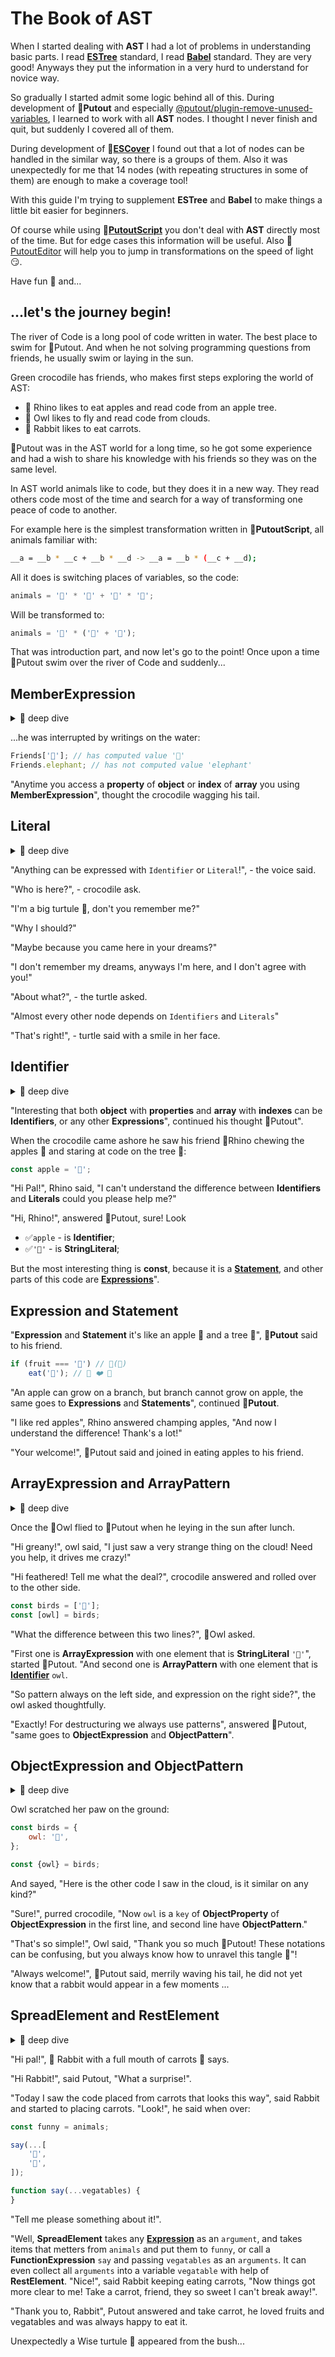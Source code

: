 # The Book of AST

When I started dealing with **AST** I had a lot of problems in understanding basic parts. I read [**ESTree**](https://github.com/estree/estree#readme) standard, I read [**Babel**](https://babeljs.io/docs/en/babel-types#) standard. They are very good! Anyways they put the information in a very hurd to understand for novice way.

So gradually I started admit some logic behind all of this. During development of 🐊**Putout** and especially [@putout/plugin-remove-unused-variables](https://github.com/coderaiser/putout/tree/master/packages/plugin-remove-unused-variables#putoutplugin-remove-unused-variables-), I learned to work with all **AST** nodes. I thought I never finish and quit, but suddenly I covered all of them.

During development of 🎩[**ESCover**](https://github.com/coderaiser/escover#readme) I found out that a lot of nodes can be handled in the similar way, so there is a groups of them. Also it was unexpectedly for me that 14 nodes (with repeating structures in some of them) are enough to make a coverage tool!

With this guide I'm trying to supplement **ESTree** and **Babel** to make things a little bit easier for beginners.

Of course while using 🦎[**PutoutScript**](https://github.com/coderaiser/putout/blob/master/docs/putout-script.md#-putoutscript) you don't deal with **AST** directly most of the time.
But for edge cases this information will be useful. Also 🐊[PutoutEditor](https://putout.cloudcmd.io) will help you to jump in transformations on the speed of light 😏.

Have fun 🎈 and...

## ...let's the journey begin!

The river of Code is a long pool of code written in water. The best place to swim for 🐊Putout. And when he not solving programming questions from friends, he usually swim or laying in the sun.

Green crocodile has friends, who makes first steps exploring the world of AST:

- 🦏 Rhino likes to eat apples and read code from an apple tree.
- 🦉 Owl likes to fly and read code from clouds.
- 🐇 Rabbit likes to eat carrots.

🐊Putout was in the AST world for a long time, so he got some experience and had a wish to share his knowledge with his friends so they was on the same level.

In AST world animals like to code, but they does it in a new way. They read others code most of the time and search for a way of transforming one peace of code to another.

For example here is the simplest transformation written in 🦎**PutoutScript**, all animals familiar with:

```sh
__a = __b * __c + __b * __d -> __a = __b * (__c + __d);
```

All it does is switching places of variables, so the code:

```js
animals = '🦉' * '🦏' + '🦉' * '🦛';
```

Will be transformed to:

```js
animals = '🦉' * ('🦏' + '🦛');
```

That was introduction part, and now let's go to the point!
Once upon a time 🐊Putout swim over the river of Code and suddenly...

## MemberExpression

<details><summary>🤿 deep dive</summary>

```ts
type MemberExpression = (object: Expression, property: Expression | Identifier, computed: boolean, optional: boolean) => Node;
```

> `MemberExpression` always has `object` and `property` fields.
> If `computed` enabled then `property` is [`Expression`](#expression-and-statement) otherwise it is [`Identifier`](#identifier).

</details>

...he was interrupted by writings on the water:

```js
Friends['🐘']; // has computed value '🐘'
Friends.elephant; // has not computed value 'elephant'
```

"Anytime you access a **property** of **object** or **index** of **array** you using **MemberExpression**", thought the crocodile wagging his tail.

## Literal

<details><summary>🤿 deep dive</summary>

```ts
type Literal = (value: boolean | string | number | bigint | undefined | null) => Node;
```

> `Literal` always has a `value` field.
> If `computed` enabled then `property` is [`Expression`](#expression-and-statement) otherwise it is [`Identifier`](#identifier).

</details>

"Anything can be expressed with `Identifier` or `Literal`!", - the voice said.

"Who is here?", - crocodile ask.

"I'm a big turtule 🐢, don't you remember me?"

"Why I should?"

"Maybe because you came here in your dreams?"

"I don't remember my dreams, anyways I'm here, and I don't agree with you!"

"About what?", - the turtle asked.

"Almost every other node depends on `Identifiers` and `Literals`"

"That's right!", - turtle said with a smile in her face.

## Identifier

<details><summary>🤿 deep dive</summary>

```ts
type Identifier = (name: string) => Identifier;
```

> When it's
>
> - ✅ not `Literal`;
> - ✅ not part of `Statement`;
> - starts from `[a-zA-Z]` and contains characters `[a-zA-Z\d]`;
>
> It's `Identifier` and most likely (but not necessarily) it's used as part of an [`Expression`](#expression-and-statement).

</details>

"Interesting that both **object** with **properties** and **array** with **indexes** can be **Identifiers**, or any other **Expressions**", continued his thought 🐊Putout".

When the crocodile came ashore he saw his friend 🦏Rhino chewing the apples 🍎 and staring at code on the tree 🌳:

```js
const apple = '🍎';
```

"Hi Pal!", Rhino said, "I can't understand the difference between **Identifiers** and **Literals** could you please help me?"

"Hi, Rhino!", answered 🐊Putout, sure! Look

- ✅`apple` - is **Identifier**;
- ✅`'🍎'` - is **StringLiteral**;

But the most interesting thing is **const**, because it is a [**Statement**](#expression-and-statement), and other parts of this code are [**Expressions**](#expression-and-statement)".

## Expression and Statement

"**Expression** and **Statement** it's like an apple 🍎 and a tree 🌳", 🐊**Putout** said to his
friend.

```js
if (fruit === '🍎') // 🌳(🍎)
    eat('🍎'); // 🦏 ❤️ 🍎
```

"An apple can grow on a branch, but branch cannot grow on apple, the same goes to **Expressions** and **Statements**", continued 🐊**Putout**.

"I like red apples", Rhino answered champing apples, "And now I understand the difference! Thank's a lot!"

"Your welcome!", 🐊Putout said and joined in eating apples to his friend.

## ArrayExpression and ArrayPattern

<details><summary>🤿 deep dive</summary>

```ts
function ArrayExpression(elements: null[] | Expression[] | SpreadElement[]);
function ArrayPattern(elements: null[] | PatternLike[]): ArrayPattern;
```

> Both `ArrayExpression` and `ArrayPattern` takes `properties`, both of which takes `ObjectProperty`, but
>
> - `ArrayExpression` takes as `elements`: `null`, [`Expression`](#expression-and-statement) and [`SpreadElement`](#spreadelement-and-restelement);
> - `ArrayPattern` takes as `elements`: `ArrayPattern`, `AssignmentPattern`, [`Identifier`](#identifier), `ObjectPattern` and [`RestElement`](#spreadelement-and-restelement);

</details>

Once the 🦉Owl flied to 🐊Putout when he leying in the sun after lunch.

"Hi greany!", owl said, "I just saw a very strange thing on the cloud! Need you help, it drives me crazy!"

"Hi feathered! Tell me what the deal?", crocodile answered and rolled over to the other side.

```js
const birds = ['🦉'];
const [owl] = birds;
```

"What the difference between this two lines?", 🦉Owl asked.

"First one is **ArrayExpression** with one element that is **StringLiteral** `'🦉'`", started 🐊Putout. "And second one is **ArrayPattern** with one element that is [**Identifier**](#identifier) `owl`.

"So pattern always on the left side, and expression on the right side?", the owl asked thoughtfully.

"Exactly! For destructuring we always use patterns", answered 🐊Putout, "same goes to **ObjectExpression** and **ObjectPattern**".

## ObjectExpression and ObjectPattern

<details><summary>🤿 deep dive</summary>

```ts
type ObjectExpression(properties: ObjectMethod[] | ObjectProperty[] | SpreadElement[]) => Node;

type ObjectPattern = (properties: RestElement[] | ObjectProperty[]) => Node;
```

> Both `ObjectExpression` and `ObjectPattern` takes `properties`, both of which takes `ObjectProperty`, but
>
> - `ObjectExpression` takes as `properties`: `ObjectMethod` and [`SpreadElement`](#spreadelement);
> - `ObjectPattern` takes as `properties`: [`RestElement`](spreadelement-and-restelement) only;

</details>

Owl scratched her paw on the ground:

```js
const birds = {
    owl: '🦉',
};

const {owl} = birds;
```

And sayed, "Here is the other code I saw in the cloud, is it similar on any kind?"

"Sure!", purred crocodile, "Now `owl` is a `key` of **ObjectProperty** of **ObjectExpression** in the first line, and second line have **ObjectPattern**."

"That's so simple!", Owl said, "Thank you so much 🐊Putout! These notations can be confusing, but you always know how to unravel this tangle 🧶"!

"Always welcome!", 🐊Putout said, merrily waving his tail, he did not yet know that a rabbit would appear in a few moments ...

## SpreadElement and RestElement

<details><summary>🤿 deep dive</summary>

```ts
function SpreadElement(argument: Expression): SpreadElement;
function RestElement(argument: Expression): RestElement;
```

> [**Spread**](https://developer.mozilla.org/en-US/docs/Web/JavaScript/Reference/Operators/Spread_syntax) syntax (`...`) usually takes [`ArrayExpression`](#arrayexpression-and-arraypattern) or [`ObjectExpression`](#objectexpression-and-objectpattern) to be expanded in places where zero or more items are expected.
>
> The [**rest**](https://developer.mozilla.org/en-US/docs/Web/JavaScript/Reference/Functions/rest_parameters) parameter syntax allows a function to accept an indefinite number of arguments as an `array`.
>
> (c) MDN

</details>

"Hi pal!", 🐇 Rabbit  with a full mouth of carrots 🥕 says.

"Hi Rabbit!", said Putout, "What a surprise!".

"Today I saw the code placed from carrots that looks this way", said Rabbit and started to placing carrots. "Look!", he said when over:

```js
const funny = animals;

say(...[
    '🐇',
    '🥕',
]);

function say(...vegatables) {
}
```

"Tell me please something about it!".

"Well, **SpreadElement** takes any [**Expression**](#expression-and-statement) as an `argument`, and takes items that metters from `animals` and put them to `funny`, or call a **FunctionExpression** `say` and passing `vegatables` as an `arguments`. It can even collect all `arguments` into a variable `vegatable` with help of **RestElement**.
"Nice!", said Rabbit keeping eating carrots, "Now things got more clear to me! Take a carrot, friend, they so sweet I can't break away!".

"Thank you to, Rabbit", Putout answered and take carrot, he loved fruits and vegatables and was always happy to eat it.

Unexpectedly a Wise turtule 🐢 appeared from the bush...
